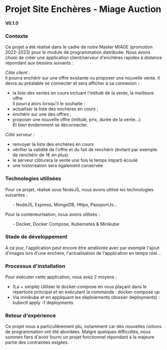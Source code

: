 # Projet Site Enchères - Miage Auction

**V0.1.0**

### Contexte

Ce projet a été réalisé dans le cadre de notre Master MIAGE (promotion 2022-2023) pour le module de programmation distribuée. 
Nous avons choisi de créer une application client/serveur d'enchères rapides à distance répondant aux besoins suivants :

*Côté client :*
</br>
Il pourra enchérir sur une offre existante ou proposer une nouvelle vente. Il devra au préalable se connecter et sera afficher à sa connexion :
<ul>
<li>la liste des ventes en cours incluant l'intitulé de la vente, la meilleure offre</li>
Il pourra alors lorsqu'il le souhaite :
<li>actualiser la liste des enchères en cours ;</li>
<li>enchérir sur une des offres ;</li>
<li>proposer une nouvelle offre (intitulé, prix, durée de la vente...)</li>
Et bien évidemment se déconnecter.
</ul>

*Côté serveur :*
<ul>
<li>renvoyer la liste des enchères en cours</li>
<li>vérifier la validité de l'offre et du fait de renchérir (évitant par exemple de renchérir de 1€ en plus) </li>
<li>le serveur clôturera la vente une fois le temps imparti écoulé</li>
<li>une historisation sera également conservée</li>
</ul>

### Technologies utilisées
Pour ce projet, réalisé sous NodeJS, nous avons utilisé les technologies suivantes :
<ul>
- NodeJS, Express, MongoDB, Https, PassportJs...
</ul>
Pour la conteneurisation, nous avons utilisés :
<ul>
- Docker, Docker Compose, Kubernetes & Minikube
</ul>

### Stade de développement
A ce jour, l'application peut encore être améliorée avec par exemple l'ajout d'images lors d'une enchère, l'actualisation de l'application en temps réel...

### Processus d'installation
Pour exécuter cette application, vous avez 2 moyens : 
- (La + simple) Utiliser le docker-compose en vous plaçant dans le répertoire principal et en exécutant la commande : docker-compose up
- Via minikube et en appliquant les déploiements (dossier deployments) : kubectl apply -f deployments

### Retour d'expérience
Ce projet nous a particulièrement plu, notamment car des nouvelles notions de programmation ont été abordées. Malgré quelques difficultés, nous sommes fiers d'avoir fourni un projet fonctionnel répondant à la majeure partie des contraintes exigées.


